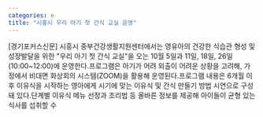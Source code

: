 ```yaml
---
categories: e
title: "시흥시 우리 아기 첫 간식 교실 운영"
---
```

[경기포커스신문] 시흥시 중부건강생활지원센터에서는 영유아의 건강한 식습관 형성 및 성장발달을 위한 "우리 아기 첫 간식 교실"을 오는 10월 5일과 11일, 18일, 26일 (10:00~12:00)에 운영한다.프로그램은 아기가 어려 외출이 어려운 상황을 고려해, 가정에서 비대면 화상회의 시스템(ZOOM)을 활용해 운영된다.프로그램 내용은 6개월 이후 이유식을 시작하는 영아에게 시기에 맞는 이유식 및 간식 만들기 방법 시연으로 구성돼 있다.단계별 이유식 메뉴 선정과 조리법 등 올바른 정보를 제공해 아이들이 균형 있는 식사를 섭취할 수